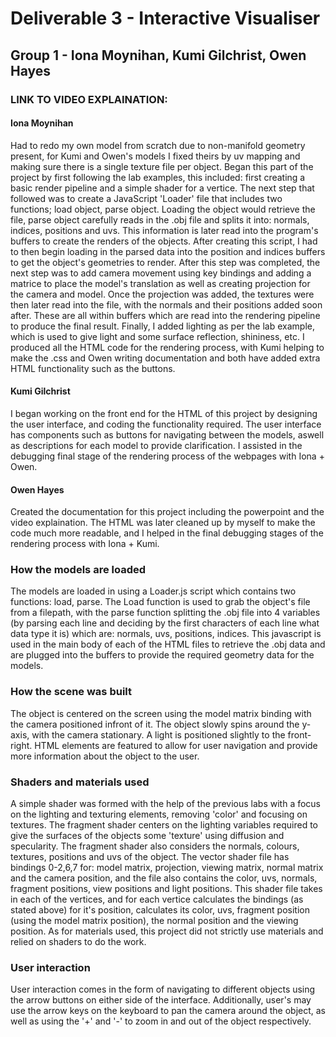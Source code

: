# Deliverable 3 - Interactive Visualiser
## Group 1 - Iona Moynihan, Kumi Gilchrist, Owen Hayes
### LINK TO VIDEO EXPLAINATION: 

#### Iona Moynihan
Had to redo my own model from scratch due to non-manifold geometry present, for Kumi and Owen's models I fixed theirs by uv mapping and making sure there is a single texture file per object.
Began this part of the project by first following the lab examples, this included: first creating a basic render pipeline and a simple shader for a vertice. The next step that followed was to create a JavaScript 'Loader' file that includes two functions; load object, parse object. Loading the object would retrieve the file, parse object carefully reads in the .obj file and splits it into: normals, indices, positions and uvs. This information is later read into the program's buffers to create the renders of the objects.
After creating this script, I had to then begin loading in the parsed data into the position and indices buffers to get the object's geometries to render. After this step was completed, the next step was to add camera movement using key bindings and adding a matrice to place the model's translation as well as creating projection for the camera and model. Once the projection was added, the textures were then later read into the file, with the normals and their positions added soon after. These are all within buffers which are read into the rendering pipeline to produce the final result. Finally, I added lighting as per the lab example, which is used to give light and some surface reflection, shininess, etc. I produced all the HTML code for the rendering process, with Kumi helping to make the .css and Owen writing documentation and both have added extra HTML functionality such as the buttons.

#### Kumi Gilchrist
I began working on the front end for the HTML of this project by designing the user interface, and coding the functionality required. The user interface has components such as buttons for navigating between the models, aswell as descriptions for each model to provide clarification. I assisted in the debugging final stage of the rendering process of the webpages with Iona + Owen.

#### Owen Hayes
Created the documentation for this project including the powerpoint and the video explaination. The HTML was later cleaned up by myself to make the code much more readable, and I helped in the final debugging stages of the rendering process with Iona + Kumi.

### How the models are loaded
The models are loaded in using a Loader.js script which contains two functions: load, parse. The Load function is used to grab the object's file from a filepath, with the parse function splitting the .obj file into 4 variables (by parsing each line and deciding by the first characters of each line what data type it is) which are: normals, uvs, positions, indices.
This javascript is used in the main body of each of the HTML files to retrieve the .obj data and are plugged into the buffers to provide the required geometry data for the models.

### How the scene was built
The object is centered on the screen using the model matrix binding with the camera positioned infront of it. The object slowly spins around the y-axis, with the camera stationary. A light is positioned slightly to the front-right. HTML elements are featured to allow for user navigation and provide more information about the object to the user.

### Shaders and materials used
A simple shader was formed with the help of the previous labs with a focus on the lighting and texturing elements, removing 'color' and focusing on textures.
The fragment shader centers on the lighting variables required to give the surfaces of the objects some 'texture' using diffusion and specularity. The fragment shader also considers the normals, colours, textures, positions and uvs of the object.
The vector shader file has bindings 0-2,6,7 for: model matrix, projection, viewing matrix, normal matrix and the camera position, and the file also contains the color, uvs, normals, fragment positions, view positions and light positions. This shader file takes in each of the vertices, and for each vertice calculates the bindings (as stated above) for it's position, calculates its color, uvs, fragment position (using the model matrix position), the normal position and the viewing position.
As for materials used, this project did not strictly use materials and relied on shaders to do the work.

### User interaction
User interaction comes in the form of navigating to different objects using the arrow buttons on either side of the interface. Additionally, user's may use the arrow keys on the keyboard to pan the camera around the object, as well as using the '+' and '-' to zoom in and out of the object respectively.
